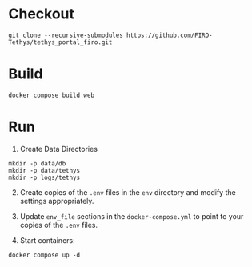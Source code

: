 # Checkout

```
git clone --recursive-submodules https://github.com/FIRO-Tethys/tethys_portal_firo.git
```

# Build

```
docker compose build web
```

# Run

1. Create Data Directories

```
mkdir -p data/db
mkdir -p data/tethys
mkdir -p logs/tethys
```

2. Create copies of the `.env` files in the `env` directory and modify the settings appropriately.

3. Update `env_file` sections in the `docker-compose.yml` to point to your copies of the `.env` files.

4. Start containers:

```
docker compose up -d
```